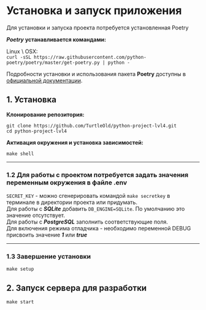 # Установка и запуск приложения

Для установки и запуска проекта потребуется установленная Poetry  

***Poetry* устанавливается командами:**

Linux \ OSX:  
`curl -sSL https://raw.githubusercontent.com/python-poetry/poetry/master/get-poetry.py | python -`  

Подробности установки и использования пакета **Poetry** доступны в [официальной документации](https://python-poetry.org/docs/).  

## 1. Установка

**Клонирование репозитория:**  

```commandline
git clone https://github.com/TurtleOld/python-project-lvl4.git
cd python-project-lvl4
```

**Активация окружения и установка зависимостей:**
```commandline
make shell
```
---

### 1.2 Для работы с проектом потребуется задать значения переменным окружения в файле .env  
`SECRET_KEY` - можно сгенерировать командой `make secretkey` в терминале в директории проекта или придумать.  
Для работы с ***SQLite*** добавить `DB_ENGINE=SQLite`. По умолчанию это значение отсутствует.  
Для работы с ***PostgreSQL*** заполнить соответствующие поля.  
Для включения режима отладчика - необходимо переменной DEBUG присвоить значение ***1*** или ***true***  

--- 

### 1.3 Завершение установки  

```commandline
make setup
```

## 2. Запуск сервера для разработки

```
make start
```